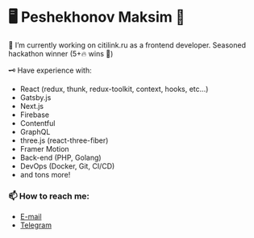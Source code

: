 # 🖥 Peshekhonov Maksim 📝

🔭 I’m currently working on citilink.ru as a frontend developer. Seasoned hackathon winner (5+🔥 wins 🥳)

🗝 Have experience with:
 - React (redux, thunk, redux-toolkit, context, hooks, etc...)
 - Gatsby.js
 - Next.js
 - Firebase
 - Contentful
 - GraphQL
 - three.js (react-three-fiber)
 - Framer Motion
 - Back-end (PHP, Golang)
 - DevOps (Docker, Git, CI/CD)
 - and tons more!

### 📫  How to reach me:
 - [E-mail](mailto:kassady71@gmail.com)
 - [Telegram](https://t.me/makusimu_san)

<!--
**mpeshehonov/mpeshehonov** is a ✨ _special_ ✨ repository because its `README.md` (this file) appears on your GitHub profile.

Here are some ideas to get you started:

- 🔭 I’m currently working on ...
- 🌱 I’m currently learning ...
- 👯 I’m looking to collaborate on ...
- 🤔 I’m looking for help with ...
- 💬 Ask me about ...
- 📫 How to reach me: ...
- 😄 Pronouns: ...
- ⚡ Fun fact: ...
-->
